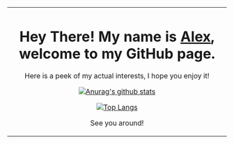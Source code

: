 <table align="center"><tr><td align="center" width="9999">

# Hey There! My name is [Alex](https://alexbejenaru.dev), welcome to my GitHub page.

Here is a peek of my actual interests, I hope you enjoy it!

[![Anurag's github stats](https://github-readme-stats.vercel.app/api?username=alexbeje&show_icons=true&theme=radical)](https://github.com/anuraghazra/github-readme-stats)

[![Top Langs](https://github-readme-stats.vercel.app/api/top-langs/?username=alexbeje&layout=compact&theme=radical)](https://github.com/anuraghazra/github-readme-stats)

See you around!

</td></tr></table>
